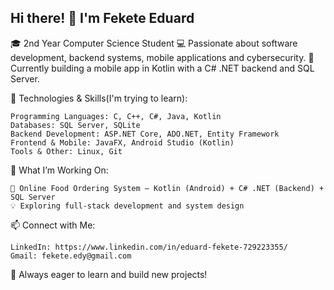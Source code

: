 ## Hi there! 👋 I'm Fekete Eduard

🎓 2nd Year Computer Science Student
💻 Passionate about software development, backend systems, mobile applications and cybersecurity.
🚀 Currently building a mobile app in Kotlin with a C# .NET backend and SQL Server.

🔹 Technologies & Skills(I'm trying to learn):

    Programming Languages: C, C++, C#, Java, Kotlin
    Databases: SQL Server, SQLite
    Backend Development: ASP.NET Core, ADO.NET, Entity Framework
    Frontend & Mobile: JavaFX, Android Studio (Kotlin)
    Tools & Other: Linux, Git

📌 What I’m Working On:

    📱 Online Food Ordering System – Kotlin (Android) + C# .NET (Backend) + SQL Server
    💡 Exploring full-stack development and system design

📫 Connect with Me:

    LinkedIn: https://www.linkedin.com/in/eduard-fekete-729223355/
    Gmail: fekete.edy@gmail.com
    
🚀 Always eager to learn and build new projects!

<!--
**FeketeEduard/FeketeEduard** is a ✨ _special_ ✨ repository because its `README.md` (this file) appears on your GitHub profile.

Here are some ideas to get you started:

- 🔭 I’m currently working on ...
- 🌱 I’m currently learning ...
- 👯 I’m looking to collaborate on ...
- 🤔 I’m looking for help with ...
- 💬 Ask me about ...
- 📫 How to reach me: ...
- 😄 Pronouns: ...
- ⚡ Fun fact: ...
-->
